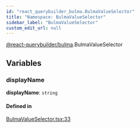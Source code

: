 ```yaml
---
id: "react_querybuilder_bulma.BulmaValueSelector"
title: "Namespace: BulmaValueSelector"
sidebar_label: "BulmaValueSelector"
custom_edit_url: null
---
```


[@react-querybuilder/bulma](../modules/react_querybuilder_bulma.md).BulmaValueSelector

## Variables

### displayName

 **displayName**: `string`

#### Defined in

[BulmaValueSelector.tsx:33](https://github.com/react-querybuilder/react-querybuilder/blob/55590db8/packages/bulma/src/BulmaValueSelector.tsx#L33)
